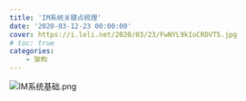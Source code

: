 ```yaml
---
title: 'IM系统关键点梳理'
date: '2020-03-12-23 00:00:00'
cover: https://i.loli.net/2020/03/23/FwNYL9kIoCRDVT5.jpg
# toc: true
categories:
    - 架构
---
```

![IM系统基础.png](https://i.loli.net/2020/03/23/s1q2CZDIrGJvubg.png)